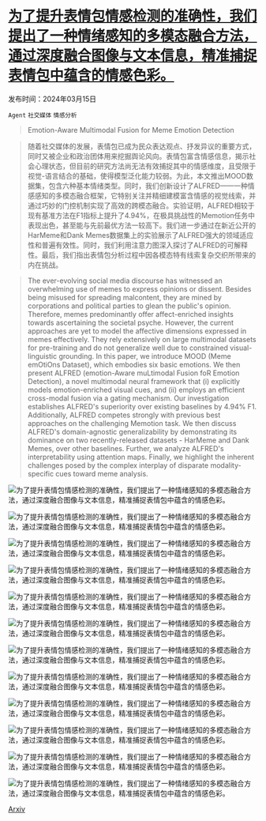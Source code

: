 # [为了提升表情包情感检测的准确性，我们提出了一种情绪感知的多模态融合方法，通过深度融合图像与文本信息，精准捕捉表情包中蕴含的情感色彩。](https://arxiv.org/abs/2403.10279)

发布时间：2024年03月15日

`Agent` `社交媒体` `情感分析`

> Emotion-Aware Multimodal Fusion for Meme Emotion Detection

> 随着社交媒体的发展，表情包已成为民众表达观点、抒发异议的重要方式，同时又被企业和政治团体用来挖掘舆论风向。表情包富含情感信息，揭示社会心理状态，但目前的研究方法尚无法有效捕捉其中的情感维度，且受限于视觉-语言结合的基础，使得模型泛化能力较弱。为此，本文推出MOOD数据集，包含六种基本情绪类型。同时，我们创新设计了ALFRED——一种情感感知的多模态融合框架，它特别关注并精细建模富含情感的视觉线索，并通过巧妙的门控机制实现了高效的跨模态融合。实验证明，ALFRED相较于现有基准方法在F1指标上提升了4.94%，在极具挑战性的Memotion任务中表现出色，甚至能与先前最优方法一较高下。我们进一步通过在新近公开的HarMeme和Dank Memes数据集上的实验展示了ALFRED强大的领域适应性和普遍有效性。同时，我们利用注意力图深入探讨了ALFRED的可解释性。最后，我们指出表情包分析过程中因各模态特有线索复杂交织所带来的内在挑战。

> The ever-evolving social media discourse has witnessed an overwhelming use of memes to express opinions or dissent. Besides being misused for spreading malcontent, they are mined by corporations and political parties to glean the public's opinion. Therefore, memes predominantly offer affect-enriched insights towards ascertaining the societal psyche. However, the current approaches are yet to model the affective dimensions expressed in memes effectively. They rely extensively on large multimodal datasets for pre-training and do not generalize well due to constrained visual-linguistic grounding. In this paper, we introduce MOOD (Meme emOtiOns Dataset), which embodies six basic emotions. We then present ALFRED (emotion-Aware muLtimodal Fusion foR Emotion Detection), a novel multimodal neural framework that (i) explicitly models emotion-enriched visual cues, and (ii) employs an efficient cross-modal fusion via a gating mechanism. Our investigation establishes ALFRED's superiority over existing baselines by 4.94% F1. Additionally, ALFRED competes strongly with previous best approaches on the challenging Memotion task. We then discuss ALFRED's domain-agnostic generalizability by demonstrating its dominance on two recently-released datasets - HarMeme and Dank Memes, over other baselines. Further, we analyze ALFRED's interpretability using attention maps. Finally, we highlight the inherent challenges posed by the complex interplay of disparate modality-specific cues toward meme analysis.

![为了提升表情包情感检测的准确性，我们提出了一种情绪感知的多模态融合方法，通过深度融合图像与文本信息，精准捕捉表情包中蕴含的情感色彩。](../../../paper_images/2403.10279/x1.png)

![为了提升表情包情感检测的准确性，我们提出了一种情绪感知的多模态融合方法，通过深度融合图像与文本信息，精准捕捉表情包中蕴含的情感色彩。](../../../paper_images/2403.10279/x2.png)

![为了提升表情包情感检测的准确性，我们提出了一种情绪感知的多模态融合方法，通过深度融合图像与文本信息，精准捕捉表情包中蕴含的情感色彩。](../../../paper_images/2403.10279/x3.png)

![为了提升表情包情感检测的准确性，我们提出了一种情绪感知的多模态融合方法，通过深度融合图像与文本信息，精准捕捉表情包中蕴含的情感色彩。](../../../paper_images/2403.10279/x4.png)

![为了提升表情包情感检测的准确性，我们提出了一种情绪感知的多模态融合方法，通过深度融合图像与文本信息，精准捕捉表情包中蕴含的情感色彩。](../../../paper_images/2403.10279/x5.png)

![为了提升表情包情感检测的准确性，我们提出了一种情绪感知的多模态融合方法，通过深度融合图像与文本信息，精准捕捉表情包中蕴含的情感色彩。](../../../paper_images/2403.10279/x6.png)

![为了提升表情包情感检测的准确性，我们提出了一种情绪感知的多模态融合方法，通过深度融合图像与文本信息，精准捕捉表情包中蕴含的情感色彩。](../../../paper_images/2403.10279/x7.png)

![为了提升表情包情感检测的准确性，我们提出了一种情绪感知的多模态融合方法，通过深度融合图像与文本信息，精准捕捉表情包中蕴含的情感色彩。](../../../paper_images/2403.10279/x8.png)

![为了提升表情包情感检测的准确性，我们提出了一种情绪感知的多模态融合方法，通过深度融合图像与文本信息，精准捕捉表情包中蕴含的情感色彩。](../../../paper_images/2403.10279/image_subjects_visualizations.jpg)

![为了提升表情包情感检测的准确性，我们提出了一种情绪感知的多模态融合方法，通过深度融合图像与文本信息，精准捕捉表情包中蕴含的情感色彩。](../../../paper_images/2403.10279/x9.png)

![为了提升表情包情感检测的准确性，我们提出了一种情绪感知的多模态融合方法，通过深度融合图像与文本信息，精准捕捉表情包中蕴含的情感色彩。](../../../paper_images/2403.10279/x10.png)

![为了提升表情包情感检测的准确性，我们提出了一种情绪感知的多模态融合方法，通过深度融合图像与文本信息，精准捕捉表情包中蕴含的情感色彩。](../../../paper_images/2403.10279/x11.png)

[Arxiv](https://arxiv.org/abs/2403.10279)